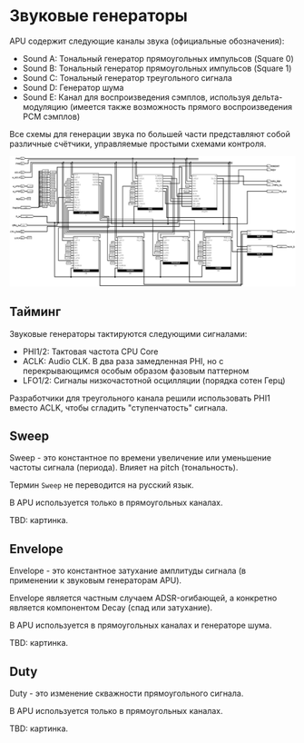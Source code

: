 # Звуковые генераторы

APU содержит следующие каналы звука (официальные обозначения):
- Sound A: Тональный генератор прямоугольных импульсов (Square 0)
- Sound B: Тональный генератор прямоугольных импульсов (Square 1)
- Sound C: Тональный генератор треугольного сигнала
- Sound D: Генератор шума
- Sound E: Канал для воспроизведения сэмплов, используя дельта-модуляцию (имеется также возможность прямого воспроизведения PCM сэмплов)

Все схемы для генерации звука по большей части представляют собой различные счётчики, управляемые простыми схемами контроля.

![SoundGenerators](/BreakingNESWiki/imgstore/apu/SoundGenerators.jpg)

## Тайминг

Звуковые генераторы тактируются следующими сигналами:
- PHI1/2: Тактовая частота CPU Core
- ACLK: Audio CLK. В два раза замедленная PHI, но с перекрывающимся особым образом фазовым паттерном
- LFO1/2: Сигналы низкочастотной осцилляции (порядка сотен Герц)

Разработчики для треугольного канала решили использовать PHI1 вместо ACLK, чтобы сгладить "ступенчатость" сигнала.

## Sweep

Sweep - это константное по времени увеличение или уменьшение частоты сигнала (периода). Влияет на pitch (тональность).

Термин `Sweep` не переводится на русский язык.

В APU используется только в прямоугольных каналах.

TBD: картинка.

## Envelope

Envelope - это константное затухание амплитуды сигнала (в применении к звуковым генераторам APU).

Envelope является частным случаем ADSR-огибающей, а конкретно является компонентом Decay (спад или затухание).

В APU используется в прямоугольных каналах и генераторе шума.

TBD: картинка.

## Duty

Duty - это изменение скважности прямоугольного сигнала.

В APU используется только в прямоугольных каналах.

TBD: картинка.
